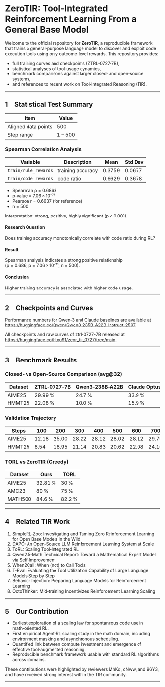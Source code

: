 # ZeroTIR: Tool‑Integrated Reinforcement Learning From a General Base Model

Welcome to the official repository for **ZeroTIR**, a reproducible framework that trains a general‑purpose language model to discover and exploit code execution tools using only outcome‑level rewards. This repository provides:

* full training curves and checkpoints (ZTRL‑0727‑7B),
* statistical analyses of tool‑usage dynamics,
* benchmark comparisons against larger closed‑ and open‑source systems,
* and references to recent work on Tool‑Integrated Reasoning (TIR).

---

## 1 Statistical Test Summary

| Item                                | Value |
|------------------------------------|-------|
| Aligned data points                | 500   |
| Step range                         | 1 – 500 |

### Spearman Correlation Analysis

| Variable | Description | Mean | Std Dev |
|----------|-------------|------|---------|
| `train/rule_rewards` | training accuracy | 0.3759 | 0.0677 |
| `train/code_rewards` | code ratio        | 0.6629 | 0.3678 |

* Spearman ρ = 0.6863  
* p‑value = 7.06 × 10⁻⁷¹  
* Pearson r = 0.6637 (for reference)  
* n = 500  

Interpretation: strong, positive, highly significant (p < 0.001).

#### Research Question  
Does training accuracy monotonically correlate with code ratio during RL?

#### Result  
Spearman analysis indicates a strong positive relationship  
(ρ = 0.686, p = 7.06 × 10⁻⁷¹, n = 500).

#### Conclusion  
Higher training accuracy is associated with higher code usage.

---

## 2 Checkpoints and Curves

Performance numbers for Qwen‑3 and Claude baselines are available at  
<https://huggingface.co/Qwen/Qwen3-235B-A22B-Instruct-2507>.

All checkpoints and raw curves of ztrl-0727-7B released at <https://huggingface.co/htxu91/zeor_tir_0727/tree/main>.

---

## 3 Benchmark Results

### Closed‑ vs Open‑Source Comparison (avg@32)

| Dataset | ZTRL‑0727‑7B | Qwen3‑238B‑A22B | Claude Optus4 |
|---------|--------------|-----------------|---------------|
| AIME25  | 29.99 % | 24.7 % | 33.9 % |
| HMMT25  | 22.08 % | 10.0 % | 15.9 % |

### Validation Trajectory

| Steps |100|200|300|400|500|600|700|800|900|
|-------|---|---|---|---|---|---|---|---|---|
|AIME25 |12.18|25.00|28.22|28.12|28.02|28.12|29.79|32.81|29.99|
|HMMT25 | 8.54|18.95|21.14|20.83|20.62|22.08|24.16|21.25|22.08|

### TORL vs ZeroTIR (Greedy)

| Dataset | Ours | TORL |
|---------|------|------|
| AIME25  | 32.81 % | 30 % |
| AMC23   | 80 %   | 75 % |
| MATH500 | 84.6 % | 82.2 % |

---

## 4 Related TIR Work

1. SimpleRL‑Zoo: Investigating and Taming Zero Reinforcement Learning for Open Base Models in the Wild  
2. DAPO: An Open‑Source LLM Reinforcement Learning System at Scale  
3. ToRL: Scaling Tool‑Integrated RL  
4. Qwen2.5‑Math Technical Report: Toward a Mathematical Expert Model via Self‑Improvement  
5. When2Call: When (not) to Call Tools  
6. T‑Eval: Evaluating the Tool Utilization Capability of Large Language Models Step by Step  
7. Behavior Injection: Preparing Language Models for Reinforcement Learning  
8. OctoThinker: Mid‑training Incentivizes Reinforcement Learning Scaling  

---

## 5 Our Contribution

* Earliest exploration of a scaling law for spontaneous code use in math‑oriented RL.
* First empirical Agent‑RL scaling study in the math domain, including environment masking and asynchronous scheduling.
* Quantified link between compute investment and emergence of effective tool‑augmented reasoning.
* Reproducible benchmark framework usable with standard RL algorithms across domains.

These contributions were highlighted by reviewers MhKq, cNww, and 96Y3, and have received strong interest within the TIR community.

---
